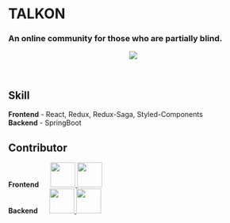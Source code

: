 # TALKON

### An online community for those who are partially blind.

<p align="center">
  <img src="https://user-images.githubusercontent.com/53217988/112971384-1fcd6180-918a-11eb-9cb3-dfafb5f2b45f.gif" />
</p>
<br/>

## Skill 
<strong>Frontend</strong> - React, Redux, Redux-Saga, Styled-Components
<br/>
<strong>Backend</strong> - SpringBoot
<br/>
## Contributor

<div>
<strong style="margin-right: 20px">Frontend</strong>

<a href="https://github.com/ksmself">
  <img src="https://avatars.githubusercontent.com/u/53217988?" width="50" height="50" >
</a>
<a href="https://github.com/shun-day">
  <img src="https://avatars.githubusercontent.com/u/65240245?" width="50" height="50" >
</a>
</div> 

<div>
<strong style="margin-right: 20px">Backend</strong>

<a href="https://github.com/ur2e">
  <img src="https://avatars.githubusercontent.com/u/45191069?" width="50" height="50" >
</a>
<a href="https://github.com/YEJIN-LILY">
  <img src="https://avatars.githubusercontent.com/u/57944153?" width="50" height="50" >
</a>
</div> 
